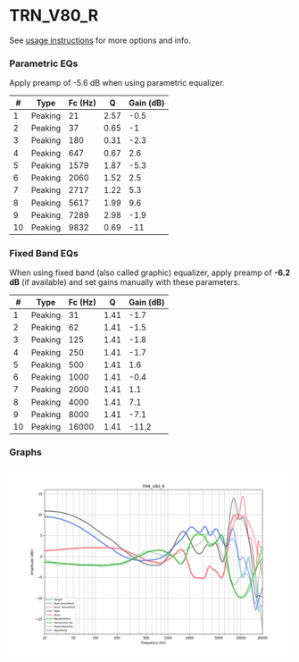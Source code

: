 # TRN_V80_R
See [usage instructions](https://github.com/jaakkopasanen/AutoEq#usage) for more options and info.

### Parametric EQs
Apply preamp of -5.6 dB when using parametric equalizer.

|   # | Type    |   Fc (Hz) |    Q |   Gain (dB) |
|-----|---------|-----------|------|-------------|
|   1 | Peaking |        21 | 2.57 |        -0.5 |
|   2 | Peaking |        37 | 0.65 |        -1   |
|   3 | Peaking |       180 | 0.31 |        -2.3 |
|   4 | Peaking |       647 | 0.67 |         2.6 |
|   5 | Peaking |      1579 | 1.87 |        -5.3 |
|   6 | Peaking |      2060 | 1.52 |         2.5 |
|   7 | Peaking |      2717 | 1.22 |         5.3 |
|   8 | Peaking |      5617 | 1.99 |         9.6 |
|   9 | Peaking |      7289 | 2.98 |        -1.9 |
|  10 | Peaking |      9832 | 0.69 |       -11   |

### Fixed Band EQs
When using fixed band (also called graphic) equalizer, apply preamp of **-6.2 dB** (if available) and set gains manually with these parameters.

|   # | Type    |   Fc (Hz) |    Q |   Gain (dB) |
|-----|---------|-----------|------|-------------|
|   1 | Peaking |        31 | 1.41 |        -1.7 |
|   2 | Peaking |        62 | 1.41 |        -1.5 |
|   3 | Peaking |       125 | 1.41 |        -1.8 |
|   4 | Peaking |       250 | 1.41 |        -1.7 |
|   5 | Peaking |       500 | 1.41 |         1.6 |
|   6 | Peaking |      1000 | 1.41 |        -0.4 |
|   7 | Peaking |      2000 | 1.41 |         1.1 |
|   8 | Peaking |      4000 | 1.41 |         7.1 |
|   9 | Peaking |      8000 | 1.41 |        -7.1 |
|  10 | Peaking |     16000 | 1.41 |       -11.2 |

### Graphs
![](./TRN_V80_R.png)
